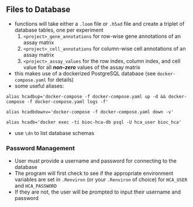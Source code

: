 ## Files to Database
- functions will take either a `.loom` file or `.h5ad` file and create a triplet
of database tables, one per experiment
    1. `<project>_gene_annotations` for row-wise gene annotations of an assay
    matrix
    2. `<project>_cell_annotations` for column-wise cell annotations of an
    assay matrix
    3. `<project>_assay_values` for the row index, column index, and cell
    value for all ***non-zero*** values of the assay matrix
- this makes use of a dockerized PostgreSQL database (see `docker-compose.yaml`
for details)
- some useful aliases:
```
alias hcadbup='docker-compose -f docker-compose.yaml up -d && docker-compose -f docker-compose.yaml logs -f'

alias hcadbdownv='docker-compose -f docker-compose.yaml down -v'

alias hcadb='docker exec -ti bioc-hca-db psql -U hca_user bioc_hca'
```

- use `\dn` to list database schemas

### Password Management
- User must provide a username and password for connecting to the database
- The program will first check to see if the appropriate environment variables
are set in `.Renviron` (or your `.Renviron` of choice)
for `HCA_USER` and `HCA_PASSWORD`
- If they are not, the user will be prompted to input their username
and password
